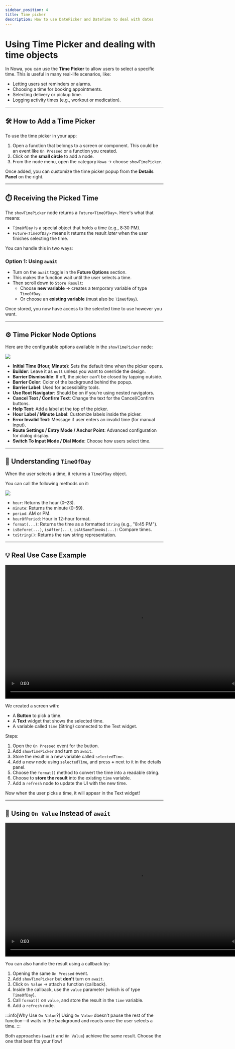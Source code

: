 ```yaml
---
sidebar_position: 4
title: Time picker
description: How to use DatePicker and DateTime to deal with dates 
---
```


# Using Time Picker and dealing with time objects

In Nowa, you can use the **Time Picker** to allow users to select a specific time. This is useful in many real-life scenarios, like:

- Letting users set reminders or alarms.
- Choosing a time for booking appointments.
- Selecting delivery or pickup time.
- Logging activity times (e.g., workout or medication).

---

## 🛠 How to Add a Time Picker

To use the time picker in your app:

1. Open a function that belongs to a screen or component. This could be an event like `On Pressed` or a function you created.
2. Click on the **small circle** to add a node.
3. From the node menu, open the category `Nowa` → choose `showTimePicker`.

Once added, you can customize the time picker popup from the **Details Panel** on the right.

---

## ⏱️ Receiving the Picked Time

The `showTimePicker` node returns a `Future<TimeOfDay>`. Here's what that means:

- `TimeOfDay` is a special object that holds a time (e.g., 8:30 PM).
- `Future<TimeOfDay>` means it returns the result *later* when the user finishes selecting the time.

You can handle this in two ways:

### Option 1: Using `await`

- Turn on the `await` toggle in the **Future Options** section.
- This makes the function wait until the user selects a time.
- Then scroll down to `Store Result`:
  - Choose **new variable** → creates a temporary variable of type `TimeOfDay`.
  - Or choose an **existing variable** (must also be `TimeOfDay`).

Once stored, you now have access to the selected time to use however you want.

---

## ⚙️ Time Picker Node Options

Here are the configurable options available in the `showTimePicker` node:

![](/img/circuit/ui-popups/time-picker/timepicker-options.png)

- **Initial Time (Hour, Minute)**: Sets the default time when the picker opens.
- **Builder**: Leave it as `null` unless you want to override the design.
- **Barrier Dismissible**: If off, the picker can’t be closed by tapping outside.
- **Barrier Color**: Color of the background behind the popup.
- **Barrier Label**: Used for accessibility tools.
- **Use Root Navigator**: Should be on if you're using nested navigators.
- **Cancel Text / Confirm Text**: Change the text for the Cancel/Confirm buttons.
- **Help Text**: Add a label at the top of the picker.
- **Hour Label / Minute Label**: Customize labels inside the picker.
- **Error Invalid Text**: Message if user enters an invalid time (for manual input).
- **Route Settings / Entry Mode / Anchor Point**: Advanced configuration for dialog display.
- **Switch To Input Mode / Dial Mode**: Choose how users select time.

---

## 🧠 Understanding `TimeOfDay`

When the user selects a time, it returns a `TimeOfDay` object.

You can call the following methods on it:

![](/img/circuit/ui-popups/time-picker/timeofday-options.png)

- `hour`: Returns the hour (0–23).
- `minute`: Returns the minute (0–59).
- `period`: AM or PM.
- `hourOfPeriod`: Hour in 12-hour format.
- `format(...)`: Returns the time as a formatted `String` (e.g., "8:45 PM").
- `isBefore(...)`, `isAfter(...)`, `isAtSameTimeAs(...)`: Compare times.
- `toString()`: Returns the raw string representation.

---

## 💡 Real Use Case Example

<video controls width="850">
  <source src="/img/circuit/ui-popups/time-picker/time-picker.mp4" type="video/mp4" />
  Your browser does not support the video tag.
</video>

We created a screen with:
- A **Button** to pick a time.
- A **Text** widget that shows the selected time.
- A variable called `time` (String) connected to the Text widget.

Steps:

1. Open the `On Pressed` event for the button.
2. Add `showTimePicker` and turn on `await`.
3. Store the result in a new variable called `selectedTime`.
4. Add a new node using `selectedTime`, and press **+** next to it in the details panel.
5. Choose the `format()` method to convert the time into a readable string.
6. Choose to **store the result** into the existing `time` variable.
7. Add a `refresh` node to update the UI with the new time.

Now when the user picks a time, it will appear in the Text widget!

---

## 🔁 Using `On Value` Instead of `await`

<video controls width="850">
  <source src="/img/circuit/ui-popups/time-picker/time-picker-using-onvalue.mp4" type="video/mp4" />
  Your browser does not support the video tag.
</video>

You can also handle the result using a callback by:

1. Opening the same `On Pressed` event.
2. Add `showTimePicker` but **don’t** turn on `await`.
3. Click `On Value` → attach a function (callback).
4. Inside the callback, use the `value` parameter (which is of type `TimeOfDay`).
5. Call `format()` on `value`, and store the result in the `time` variable.
6. Add a `refresh` node.

:::info[Why Use `On Value`?]
Using `On Value` doesn’t pause the rest of the function—it waits in the background and reacts once the user selects a time.
:::

Both approaches (`await` and `On Value`) achieve the same result. Choose the one that best fits your flow!
